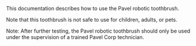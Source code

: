 This documentation describes how to use the Pavel robotic
toothbrush.

Note that this toothbrush is not safe to use for children,
adults, or pets.

Note: After further testing, the Pavel robotic toothbrush should only be used under the supervision of a trained Pavel Corp technician. 
